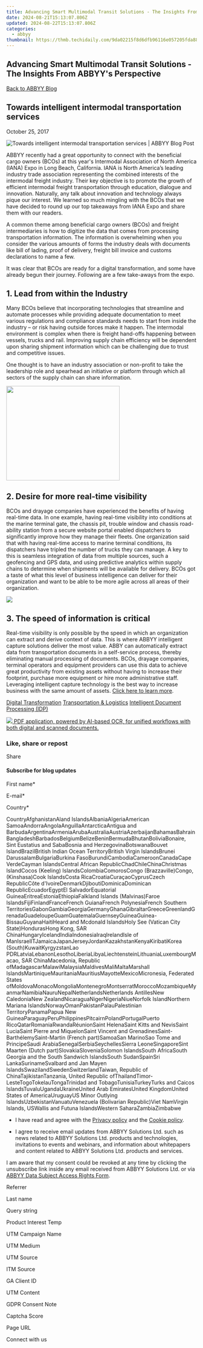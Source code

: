 ```yaml
---
title: Advancing Smart Multimodal Transit Solutions - The Insights From ABBYY's Perspective
date: 2024-08-21T15:13:07.806Z
updated: 2024-08-22T15:13:07.806Z
categories:
  - abbyy
thumbnail: https://thmb.techidaily.com/9da02215f8d6dfb96116e057205fda88318f3946fc84dd604ea06497c2a68e23.jpg
---
```


## Advancing Smart Multimodal Transit Solutions - The Insights From ABBYY's Perspective

[Back to ABBYY Blog](https://tools.techidaily.com/abbyy/products/)

## Towards intelligent intermodal transportation services

October 25, 2017

![Towards intelligent intermodal transportation services | ABBYY Blog Post](https://static3.abbyy.com/abbyycommedia/25251/towards-intelligent-intermodal-transportation-services.png) 

ABBYY recently had a great opportunity to connect with the beneficial cargo owners (BCOs) at this year's Intermodal Association of North America (IANA) Expo in Long Beach, California. IANA is North America’s leading industry trade association representing the combined interests of the intermodal freight industry. Their key objective is to promote the growth of efficient intermodal freight transportation through education, dialogue and innovation. Naturally, any talk about innovation and technology always pique our interest. We learned so much mingling with the BCOs that we have decided to round up our top takeaways from IANA Expo and share them with our readers.

A common theme among beneficial cargo owners (BCOs) and freight intermediaries is how to digitize the data that comes from processing transportation information. The information is overwhelming when you consider the various amounts of forms the industry deals with documents like bill of lading, proof of delivery, freight bill invoice and customs declarations to name a few.

It was clear that BCOs are ready for a digital transformation, and some have already begun their journey. Following are a few take-aways from the expo.

## 1\. Lead from within the Industry

Many BCOs believe that incorporating technologies that streamline and automate processes while providing adequate documentation to meet various regulations and compliance standards needs to start from inside the industry – or risk having outside forces make it happen. The intermodal environment is complex when there is freight hand-offs happening between vessels, trucks and rail. Improving supply chain efficiency will be dependent upon sharing shipment information which can be challenging due to trust and competitive issues.

One thought is to have an industry association or non-profit to take the leadership role and spearhead an initiative or platform through which all sectors of the supply chain can share information.

<!-- affiliate ads begin -->
<a href="https://united.elfm.net/c/5597632/748964/4704" target="_top" id="748964"><img src="//a.impactradius-go.com/display-ad/4704-748964" border="0" alt="" width="300" height="250"/></a><img height="0" width="0" src="https://united.elfm.net/i/5597632/748964/4704" style="position:absolute;visibility:hidden;" border="0" />
<!-- affiliate ads end -->
## 2\. Desire for more real-time visibility

BCOs and drayage companies have experienced the benefits of having real-time data. In one example, having real-time visibility into conditions at the marine terminal gate, the chassis pit, trouble window and chassis road-ability station from a secure website portal enabled dispatchers to significantly improve how they manage their fleets. One organization said that with having real-time access to marine terminal conditions, its dispatchers have tripled the number of trucks they can manage. A key to this is seamless integration of data from multiple sources, such a geofencing and GPS data, and using predictive analytics within supply chains to determine when shipments will be available for delivery. BCOs got a taste of what this level of business intelligence can deliver for their organization and want to be able to be more agile across all areas of their organization.

<!-- affiliate ads begin -->
<a href="https://store.iobit.com/order/checkout.php?PRODS=4596923&QTY=1&AFFILIATE=108875&CART=1"><img src="https://secure.avangate.com/images/merchant/184260348236f9554fe9375772ff966e/ascscan_468X60.png" border="0"></a>
<!-- affiliate ads end -->
## 3\. The speed of information is critical

Real-time visibility is only possible by the speed in which an organization can extract and derive context of data. This is where ABBYY intelligent capture solutions deliver the most value. ABBY can automatically extract data from transportation documents in a self-service process, thereby eliminating manual processing of documents. BCOs, drayage companies, terminal operators and equipment providers can use this data to achieve great productivity from existing assets without having to increase their footprint, purchase more equipment or hire more administrative staff. Leveraging intelligent capture technology is the best way to increase business with the same amount of assets. [Click here to learn more](http://bit.ly/2vQi3RL).

[Digital Transformation](https://tools.techidaily.com/abbyy/products/) [Transportation & Logistics](https://tools.techidaily.com/abbyy/products/) [Intelligent Document Processing (IDP)](https://www.abbyy.com/blog/intelligent-document-processing-idp/ "Intelligent Document Processing (IDP)") 

<!-- affiliate ads begin -->
<a href="https://checkout.abbyy.com/order/checkout.php?PRODS=39254549&QTY=1&AFFILIATE=108875&CART=1"> <img src="https://secure.avangate.com/images/merchant/0e5fb5c76fca16adbee503c9aff393cd/products/8_FR-Badges-NEW-FR-Standard-16-WIN-200.png" border="0"> PDF application, powered by AI-based OCR, for unified workflows with both digital and scanned documents. </a>
<!-- affiliate ads end -->
### Like, share or repost

Share 

#### Subscribe for blog updates

First name\*

E-mail\*

Сountry\*

СountryAfghanistanAland IslandsAlbaniaAlgeriaAmerican SamoaAndorraAngolaAnguillaAntarcticaAntigua and BarbudaArgentinaArmeniaArubaAustraliaAustriaAzerbaijanBahamasBahrainBangladeshBarbadosBelgiumBelizeBeninBermudaBhutanBoliviaBonaire, Sint Eustatius and SabaBosnia and HerzegovinaBotswanaBouvet IslandBrazilBritish Indian Ocean TerritoryBritish Virgin IslandsBrunei DarussalamBulgariaBurkina FasoBurundiCambodiaCameroonCanadaCape VerdeCayman IslandsCentral African RepublicChadChileChinaChristmas IslandCocos (Keeling) IslandsColombiaComorosCongo (Brazzaville)Congo, (Kinshasa)Cook IslandsCosta RicaCroatiaCuraçaoCyprusCzech RepublicCôte d'IvoireDenmarkDjiboutiDominicaDominican RepublicEcuadorEgyptEl SalvadorEquatorial GuineaEritreaEstoniaEthiopiaFalkland Islands (Malvinas)Faroe IslandsFijiFinlandFranceFrench GuianaFrench PolynesiaFrench Southern TerritoriesGabonGambiaGeorgiaGermanyGhanaGibraltarGreeceGreenlandGrenadaGuadeloupeGuamGuatemalaGuernseyGuineaGuinea-BissauGuyanaHaitiHeard and Mcdonald IslandsHoly See (Vatican City State)HondurasHong Kong, SAR ChinaHungaryIcelandIndiaIndonesiaIraqIrelandIsle of ManIsraelITJamaicaJapanJerseyJordanKazakhstanKenyaKiribatiKorea (South)KuwaitKyrgyzstanLao PDRLatviaLebanonLesothoLiberiaLibyaLiechtensteinLithuaniaLuxembourgMacao, SAR ChinaMacedonia, Republic ofMadagascarMalawiMalaysiaMaldivesMaliMaltaMarshall IslandsMartiniqueMauritaniaMauritiusMayotteMexicoMicronesia, Federated States ofMoldovaMonacoMongoliaMontenegroMontserratMoroccoMozambiqueMyanmarNamibiaNauruNepalNetherlandsNetherlands AntillesNew CaledoniaNew ZealandNicaraguaNigerNigeriaNiueNorfolk IslandNorthern Mariana IslandsNorwayOmanPakistanPalauPalestinian TerritoryPanamaPapua New GuineaParaguayPeruPhilippinesPitcairnPolandPortugalPuerto RicoQatarRomaniaRwandaRéunionSaint HelenaSaint Kitts and NevisSaint LuciaSaint Pierre and MiquelonSaint Vincent and GrenadinesSaint-BarthélemySaint-Martin (French part)SamoaSan MarinoSao Tome and PrincipeSaudi ArabiaSenegalSerbiaSeychellesSierra LeoneSingaporeSint Maarten (Dutch part)SlovakiaSloveniaSolomon IslandsSouth AfricaSouth Georgia and the South Sandwich IslandsSouth SudanSpainSri LankaSurinameSvalbard and Jan Mayen IslandsSwazilandSwedenSwitzerlandTaiwan, Republic of ChinaTajikistanTanzania, United Republic ofThailandTimor-LesteTogoTokelauTongaTrinidad and TobagoTunisiaTurkeyTurks and Caicos IslandsTuvaluUgandaUkraineUnited Arab EmiratesUnited KingdomUnited States of AmericaUruguayUS Minor Outlying IslandsUzbekistanVanuatuVenezuela (Bolivarian Republic)Viet NamVirgin Islands, USWallis and Futuna IslandsWestern SaharaZambiaZimbabwe

* I have read and agree with the [Privacy policy](https://tools.techidaily.com/abbyy/products/) and the [Cookie policy](https://tools.techidaily.com/abbyy/products/).

* I agree to receive email updates from ABBYY Solutions Ltd. such as news related to ABBYY Solutions Ltd. products and technologies, invitations to events and webinars, and information about whitepapers and content related to ABBYY Solutions Ltd. products and services.  
    
I am aware that my consent could be revoked at any time by clicking the unsubscribe link inside any email received from ABBYY Solutions Ltd. or via [ABBYY Data Subject Access Rights Form](https://tools.techidaily.com/abbyy/products/).

Referrer

Last name

Query string

Product Interest Temp

UTM Campaign Name

UTM Medium

UTM Source

ITM Source

GA Client ID

UTM Content

GDPR Consent Note

Captcha Score

Page URL

Connect with us

<ins class="adsbygoogle"
     style="display:block"
     data-ad-format="autorelaxed"
     data-ad-client="ca-pub-7571918770474297"
     data-ad-slot="1223367746"></ins>



<ins class="adsbygoogle"
     style="display:block"
     data-ad-client="ca-pub-7571918770474297"
     data-ad-slot="8358498916"
     data-ad-format="auto"
     data-full-width-responsive="true"></ins>
